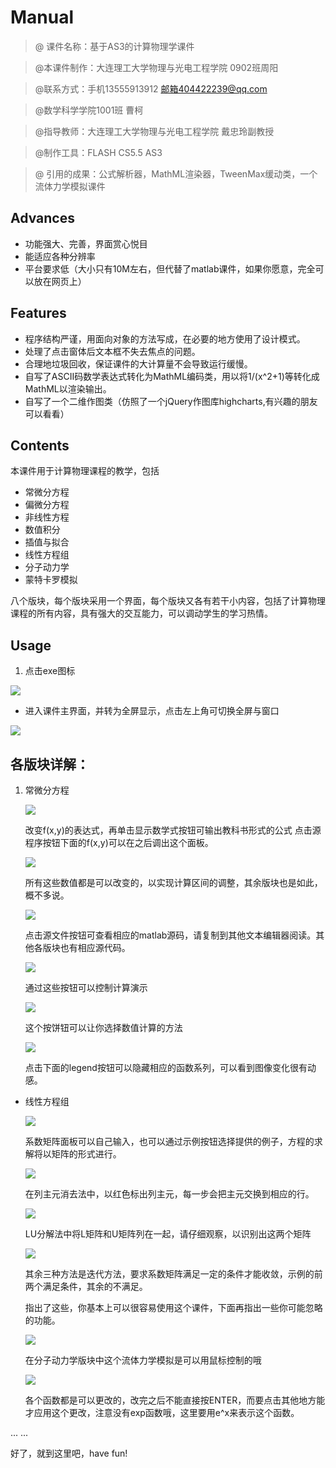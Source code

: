 # Manual

> @ 课件名称：基于AS3的计算物理学课件

> @本课件制作：大连理工大学物理与光电工程学院 0902班周阳

> @联系方式：手机13555913912 邮箱404422239@qq.com

> @数学科学学院1001班 曹柯


> @指导教师：大连理工大学物理与光电工程学院 戴忠玲副教授


> @制作工具：FLASH CS5.5 AS3

> @ 引用的成果：公式解析器，MathML渲染器，TweenMax缓动类，一个流体力学模拟课件


## Advances

- 功能强大、完善，界面赏心悦目
- 能适应各种分辨率
- 平台要求低（大小只有10M左右，但代替了matlab课件，如果你愿意，完全可以放在网页上）


## Features

- 程序结构严谨，用面向对象的方法写成，在必要的地方使用了设计模式。
- 处理了点击窗体后文本框不失去焦点的问题。
- 合理地垃圾回收，保证课件的大计算量不会导致运行缓慢。
- 自写了ASCII码数学表达式转化为MathML编码类，用以将1/(x^2+1)等转化成MathML以渲染输出。
- 自写了一个二维作图类（仿照了一个jQuery作图库highcharts,有兴趣的朋友可以看看）

## Contents

本课件用于计算物理课程的教学，包括

- 常微分方程
- 偏微分方程
- 非线性方程
- 数值积分
- 插值与拟合
- 线性方程组
- 分子动力学
- 蒙特卡罗模拟

八个版块，每个版块采用一个界面，每个版块又各有若干小内容，包括了计算物理课程的所有内容，具有强大的交互能力，可以调动学生的学习热情。


## Usage

1. 点击exe图标

 ![](docsimage/1.png)

- 进入课件主界面，并转为全屏显示，点击左上角可切换全屏与窗口

 ![](docsimage/2.png)
 
 
## 各版块详解：

1. 常微分方程

	![](docsimage/3.png)
 
	改变f(x,y)的表达式，再单击显示数学式按钮可输出教科书形式的公式
	点击源程序按钮下面的f(x,y)可以在之后调出这个面板。
	
	![](docsimage/4.png)

	所有这些数值都是可以改变的，以实现计算区间的调整，其余版块也是如此，概不多说。

	![](docsimage/5.png)

	点击源文件按钮可查看相应的matlab源码，请复制到其他文本编辑器阅读。其他各版块也有相应源代码。

	![](docsimage/6.png)
	 
	通过这些按钮可以控制计算演示

	![](docsimage/6.5.png)
	 
	这个按饼钮可以让你选择数值计算的方法

	![](docsimage/7.png)
	 
	点击下面的legend按钮可以隐藏相应的函数系列，可以看到图像变化很有动感。

- 线性方程组
 	
	![](docsimage/8.png)

	系数矩阵面板可以自己输入，也可以通过示例按钮选择提供的例子，方程的求解将以矩阵的形式进行。
 	
	![](docsimage/9.png)

	 
	在列主元消去法中，以红色标出列主元，每一步会把主元交换到相应的行。
 	
	![](docsimage/10.png)
	 
	LU分解法中将L矩阵和U矩阵列在一起，请仔细观察，以识别出这两个矩阵
 	
	![](docsimage/11.png)
	 
	其余三种方法是迭代方法，要求系数矩阵满足一定的条件才能收敛，示例的前两个满足条件，其余的不满足。
	
	指出了这些，你基本上可以很容易使用这个课件，下面再指出一些你可能忽略的功能。
 	
	![](docsimage/12.png)
	 
	在分子动力学版块中这个流体力学模拟是可以用鼠标控制的哦
 	
	![](docsimage/13.png)

 
	各个函数都是可以更改的，改完之后不能直接按ENTER，而要点击其他地方能才应用这个更改，注意没有exp函数哦，这里要用e^x来表示这个函数。

... ...

好了，就到这里吧，have fun!
